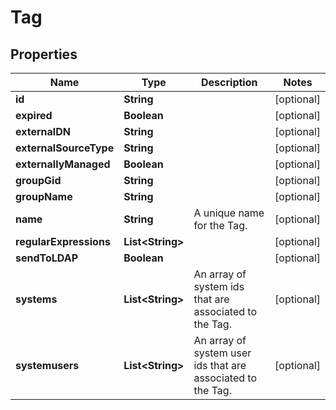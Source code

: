 
# Tag

## Properties
Name | Type | Description | Notes
------------ | ------------- | ------------- | -------------
**id** | **String** |  |  [optional]
**expired** | **Boolean** |  |  [optional]
**externalDN** | **String** |  |  [optional]
**externalSourceType** | **String** |  |  [optional]
**externallyManaged** | **Boolean** |  |  [optional]
**groupGid** | **String** |  |  [optional]
**groupName** | **String** |  |  [optional]
**name** | **String** | A unique name for the Tag. |  [optional]
**regularExpressions** | **List&lt;String&gt;** |  |  [optional]
**sendToLDAP** | **Boolean** |  |  [optional]
**systems** | **List&lt;String&gt;** | An array of system ids that are associated to the Tag. |  [optional]
**systemusers** | **List&lt;String&gt;** | An array of system user ids that are associated to the Tag. |  [optional]



